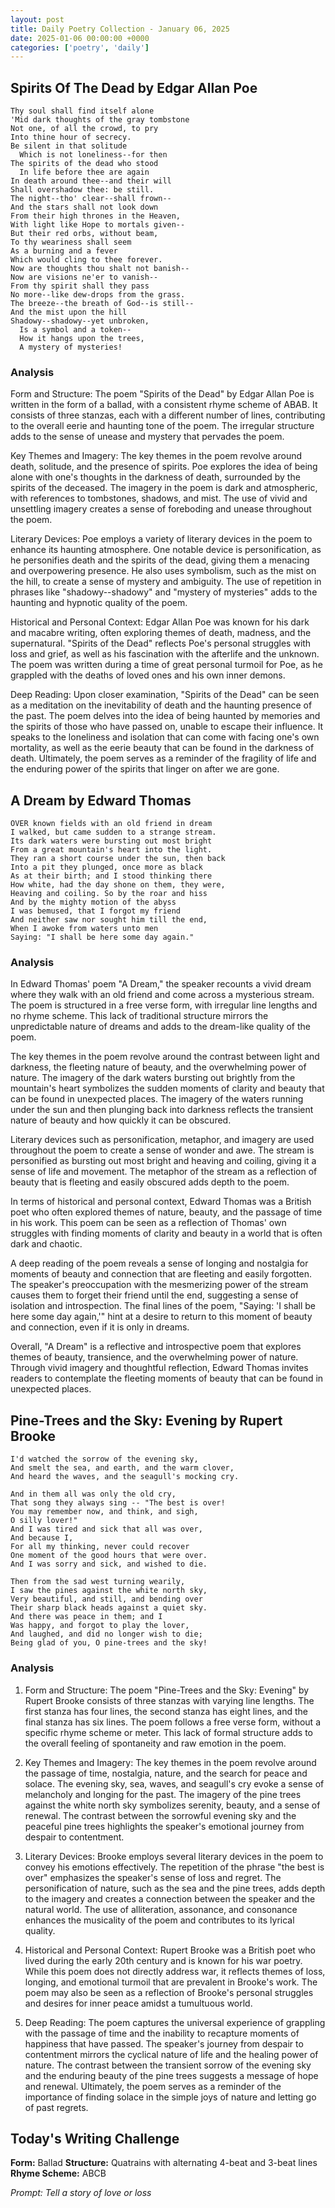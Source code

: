 ```yaml
---
layout: post
title: Daily Poetry Collection - January 06, 2025
date: 2025-01-06 00:00:00 +0000
categories: ['poetry', 'daily']
---
```


## Spirits Of The Dead by Edgar Allan Poe

```
Thy soul shall find itself alone
'Mid dark thoughts of the gray tombstone
Not one, of all the crowd, to pry
Into thine hour of secrecy.
Be silent in that solitude
  Which is not loneliness--for then
The spirits of the dead who stood
  In life before thee are again
In death around thee--and their will
Shall overshadow thee: be still.
The night--tho' clear--shall frown--
And the stars shall not look down
From their high thrones in the Heaven,
With light like Hope to mortals given--
But their red orbs, without beam,
To thy weariness shall seem
As a burning and a fever
Which would cling to thee forever.
Now are thoughts thou shalt not banish--
Now are visions ne'er to vanish--
From thy spirit shall they pass
No more--like dew-drops from the grass.
The breeze--the breath of God--is still--
And the mist upon the hill
Shadowy--shadowy--yet unbroken,
  Is a symbol and a token--
  How it hangs upon the trees,
  A mystery of mysteries!
```

### Analysis

Form and Structure:
The poem "Spirits of the Dead" by Edgar Allan Poe is written in the form of a ballad, with a consistent rhyme scheme of ABAB. It consists of three stanzas, each with a different number of lines, contributing to the overall eerie and haunting tone of the poem. The irregular structure adds to the sense of unease and mystery that pervades the poem.

Key Themes and Imagery:
The key themes in the poem revolve around death, solitude, and the presence of spirits. Poe explores the idea of being alone with one's thoughts in the darkness of death, surrounded by the spirits of the deceased. The imagery in the poem is dark and atmospheric, with references to tombstones, shadows, and mist. The use of vivid and unsettling imagery creates a sense of foreboding and unease throughout the poem.

Literary Devices:
Poe employs a variety of literary devices in the poem to enhance its haunting atmosphere. One notable device is personification, as he personifies death and the spirits of the dead, giving them a menacing and overpowering presence. He also uses symbolism, such as the mist on the hill, to create a sense of mystery and ambiguity. The use of repetition in phrases like "shadowy--shadowy" and "mystery of mysteries" adds to the haunting and hypnotic quality of the poem.

Historical and Personal Context:
Edgar Allan Poe was known for his dark and macabre writing, often exploring themes of death, madness, and the supernatural. "Spirits of the Dead" reflects Poe's personal struggles with loss and grief, as well as his fascination with the afterlife and the unknown. The poem was written during a time of great personal turmoil for Poe, as he grappled with the deaths of loved ones and his own inner demons.

Deep Reading:
Upon closer examination, "Spirits of the Dead" can be seen as a meditation on the inevitability of death and the haunting presence of the past. The poem delves into the idea of being haunted by memories and the spirits of those who have passed on, unable to escape their influence. It speaks to the loneliness and isolation that can come with facing one's own mortality, as well as the eerie beauty that can be found in the darkness of death. Ultimately, the poem serves as a reminder of the fragility of life and the enduring power of the spirits that linger on after we are gone.

## A Dream by Edward Thomas

```
OVER known fields with an old friend in dream
I walked, but came sudden to a strange stream.
Its dark waters were bursting out most bright
From a great mountain's heart into the light.
They ran a short course under the sun, then back
Into a pit they plunged, once more as black
As at their birth; and I stood thinking there
How white, had the day shone on them, they were,
Heaving and coiling. So by the roar and hiss
And by the mighty motion of the abyss
I was bemused, that I forgot my friend
And neither saw nor sought him till the end,
When I awoke from waters unto men
Saying: "I shall be here some day again."
```

### Analysis

In Edward Thomas' poem "A Dream," the speaker recounts a vivid dream where they walk with an old friend and come across a mysterious stream. The poem is structured in a free verse form, with irregular line lengths and no rhyme scheme. This lack of traditional structure mirrors the unpredictable nature of dreams and adds to the dream-like quality of the poem.

The key themes in the poem revolve around the contrast between light and darkness, the fleeting nature of beauty, and the overwhelming power of nature. The imagery of the dark waters bursting out brightly from the mountain's heart symbolizes the sudden moments of clarity and beauty that can be found in unexpected places. The imagery of the waters running under the sun and then plunging back into darkness reflects the transient nature of beauty and how quickly it can be obscured.

Literary devices such as personification, metaphor, and imagery are used throughout the poem to create a sense of wonder and awe. The stream is personified as bursting out most bright and heaving and coiling, giving it a sense of life and movement. The metaphor of the stream as a reflection of beauty that is fleeting and easily obscured adds depth to the poem.

In terms of historical and personal context, Edward Thomas was a British poet who often explored themes of nature, beauty, and the passage of time in his work. This poem can be seen as a reflection of Thomas' own struggles with finding moments of clarity and beauty in a world that is often dark and chaotic.

A deep reading of the poem reveals a sense of longing and nostalgia for moments of beauty and connection that are fleeting and easily forgotten. The speaker's preoccupation with the mesmerizing power of the stream causes them to forget their friend until the end, suggesting a sense of isolation and introspection. The final lines of the poem, "Saying: 'I shall be here some day again,'" hint at a desire to return to this moment of beauty and connection, even if it is only in dreams.

Overall, "A Dream" is a reflective and introspective poem that explores themes of beauty, transience, and the overwhelming power of nature. Through vivid imagery and thoughtful reflection, Edward Thomas invites readers to contemplate the fleeting moments of beauty that can be found in unexpected places.

## Pine-Trees and the Sky: Evening by Rupert Brooke

```
I'd watched the sorrow of the evening sky,
And smelt the sea, and earth, and the warm clover,
And heard the waves, and the seagull's mocking cry.

And in them all was only the old cry,
That song they always sing -- "The best is over!
You may remember now, and think, and sigh,
O silly lover!"
And I was tired and sick that all was over,
And because I,
For all my thinking, never could recover
One moment of the good hours that were over.
And I was sorry and sick, and wished to die.

Then from the sad west turning wearily,
I saw the pines against the white north sky,
Very beautiful, and still, and bending over
Their sharp black heads against a quiet sky.
And there was peace in them; and I
Was happy, and forgot to play the lover,
And laughed, and did no longer wish to die;
Being glad of you, O pine-trees and the sky!
```

### Analysis

1. Form and Structure:
The poem "Pine-Trees and the Sky: Evening" by Rupert Brooke consists of three stanzas with varying line lengths. The first stanza has four lines, the second stanza has eight lines, and the final stanza has six lines. The poem follows a free verse form, without a specific rhyme scheme or meter. This lack of formal structure adds to the overall feeling of spontaneity and raw emotion in the poem.

2. Key Themes and Imagery:
The key themes in the poem revolve around the passage of time, nostalgia, nature, and the search for peace and solace. The evening sky, sea, waves, and seagull's cry evoke a sense of melancholy and longing for the past. The imagery of the pine trees against the white north sky symbolizes serenity, beauty, and a sense of renewal. The contrast between the sorrowful evening sky and the peaceful pine trees highlights the speaker's emotional journey from despair to contentment.

3. Literary Devices:
Brooke employs several literary devices in the poem to convey his emotions effectively. The repetition of the phrase "the best is over" emphasizes the speaker's sense of loss and regret. The personification of nature, such as the sea and the pine trees, adds depth to the imagery and creates a connection between the speaker and the natural world. The use of alliteration, assonance, and consonance enhances the musicality of the poem and contributes to its lyrical quality.

4. Historical and Personal Context:
Rupert Brooke was a British poet who lived during the early 20th century and is known for his war poetry. While this poem does not directly address war, it reflects themes of loss, longing, and emotional turmoil that are prevalent in Brooke's work. The poem may also be seen as a reflection of Brooke's personal struggles and desires for inner peace amidst a tumultuous world.

5. Deep Reading:
The poem captures the universal experience of grappling with the passage of time and the inability to recapture moments of happiness that have passed. The speaker's journey from despair to contentment mirrors the cyclical nature of life and the healing power of nature. The contrast between the transient sorrow of the evening sky and the enduring beauty of the pine trees suggests a message of hope and renewal. Ultimately, the poem serves as a reminder of the importance of finding solace in the simple joys of nature and letting go of past regrets.

## Today's Writing Challenge

**Form:** Ballad
**Structure:** Quatrains with alternating 4-beat and 3-beat lines
**Rhyme Scheme:** ABCB

*Prompt: Tell a story of love or loss*

